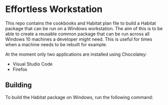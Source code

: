 # Effortless Workstation

This repo contains the cookbooks and Habitat plan file to build a Habitat package that can be run on a Windows workstation. The aim of this is to be able to create a reusable common package that can be run across all Windows 10 machines a developer might need. This is useful for times when a machine needs to be rebuilt for example.

At the moment only two applications are installed using Chocolatey:

 - Visual Studio Code
 - Firefox

## Building

To build the Habitat package on Windows, run the following command:

```powershell

```
